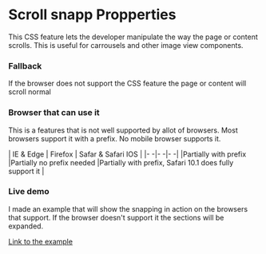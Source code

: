 # Scroll snapp Propperties

This CSS feature lets the developer manipulate the way the page or content scrolls. This is useful for carrousels and other image view components.

### Fallback
If the browser does not support the CSS feature the page or content will scroll normal

### Browser that can use it
This is a features that is not well supported by allot of browsers. Most browsers support it with a prefix. No mobile browser supports it.

| IE & Edge             | Firefox                   | Safar & Safari IOS |
|-                     -|-                         -|-                  -|
|Partially with prefix  |Partially no prefix needed |Partially with prefix, Safari 10.1 does fully support it |

### Live demo
I made an example that will show the snapping in action on the browsers that support. If the browser doesn't support it the sections will be expanded.

[Link to the example](https://eltongonc.github.io/browser-technology/feature_detection/demo1)
